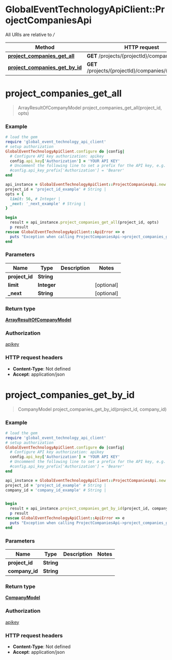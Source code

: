 # GlobalEventTechnologyApiClient::ProjectCompaniesApi

All URIs are relative to */*

Method | HTTP request | Description
------------- | ------------- | -------------
[**project_companies_get_all**](ProjectCompaniesApi.md#project_companies_get_all) | **GET** /projects/{projectId}/companies | 
[**project_companies_get_by_id**](ProjectCompaniesApi.md#project_companies_get_by_id) | **GET** /projects/{projectId}/companies/{companyId} | 

# **project_companies_get_all**
> ArrayResultOfCompanyModel project_companies_get_all(project_id, opts)



### Example
```ruby
# load the gem
require 'global_event_technology_api_client'
# setup authorization
GlobalEventTechnologyApiClient.configure do |config|
  # Configure API key authorization: apikey
  config.api_key['Authorization'] = 'YOUR API KEY'
  # Uncomment the following line to set a prefix for the API key, e.g. 'Bearer' (defaults to nil)
  #config.api_key_prefix['Authorization'] = 'Bearer'
end

api_instance = GlobalEventTechnologyApiClient::ProjectCompaniesApi.new
project_id = 'project_id_example' # String | 
opts = { 
  limit: 56, # Integer | 
  _next: '_next_example' # String | 
}

begin
  result = api_instance.project_companies_get_all(project_id, opts)
  p result
rescue GlobalEventTechnologyApiClient::ApiError => e
  puts "Exception when calling ProjectCompaniesApi->project_companies_get_all: #{e}"
end
```

### Parameters

Name | Type | Description  | Notes
------------- | ------------- | ------------- | -------------
 **project_id** | **String**|  | 
 **limit** | **Integer**|  | [optional] 
 **_next** | **String**|  | [optional] 

### Return type

[**ArrayResultOfCompanyModel**](ArrayResultOfCompanyModel.md)

### Authorization

[apikey](../README.md#apikey)

### HTTP request headers

 - **Content-Type**: Not defined
 - **Accept**: application/json



# **project_companies_get_by_id**
> CompanyModel project_companies_get_by_id(project_id, company_id)



### Example
```ruby
# load the gem
require 'global_event_technology_api_client'
# setup authorization
GlobalEventTechnologyApiClient.configure do |config|
  # Configure API key authorization: apikey
  config.api_key['Authorization'] = 'YOUR API KEY'
  # Uncomment the following line to set a prefix for the API key, e.g. 'Bearer' (defaults to nil)
  #config.api_key_prefix['Authorization'] = 'Bearer'
end

api_instance = GlobalEventTechnologyApiClient::ProjectCompaniesApi.new
project_id = 'project_id_example' # String | 
company_id = 'company_id_example' # String | 


begin
  result = api_instance.project_companies_get_by_id(project_id, company_id)
  p result
rescue GlobalEventTechnologyApiClient::ApiError => e
  puts "Exception when calling ProjectCompaniesApi->project_companies_get_by_id: #{e}"
end
```

### Parameters

Name | Type | Description  | Notes
------------- | ------------- | ------------- | -------------
 **project_id** | **String**|  | 
 **company_id** | **String**|  | 

### Return type

[**CompanyModel**](CompanyModel.md)

### Authorization

[apikey](../README.md#apikey)

### HTTP request headers

 - **Content-Type**: Not defined
 - **Accept**: application/json



